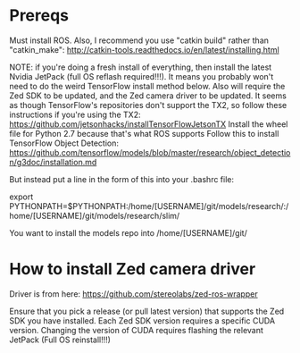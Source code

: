 # Prereqs
Must install ROS. Also, I recommend you use "catkin build" rather than "catkin_make": http://catkin-tools.readthedocs.io/en/latest/installing.html

NOTE: if you're doing a fresh install of everything, then install the latest Nvidia JetPack (full OS reflash required!!!). It means you probably won't need to do the weird TensorFlow install method below. Also will require the Zed SDK to be updated, and the Zed camera driver to be updated.
It seems as though TensorFlow's repositories don't support the TX2, so follow these instructions if you're using the TX2: https://github.com/jetsonhacks/installTensorFlowJetsonTX
Install the wheel file for Python 2.7 because that's what ROS supports
Follow this to install TensorFlow Object Detection: https://github.com/tensorflow/models/blob/master/research/object_detection/g3doc/installation.md

But instead put a line in the form of this into your .bashrc file:

export PYTHONPATH=$PYTHONPATH:/home/[USERNAME]/git/models/research/:/home/[USERNAME]/git/models/research/slim/


You want to install the models repo into /home/[USERNAME]/git/


# How to install Zed camera driver

Driver is from here: https://github.com/stereolabs/zed-ros-wrapper

Ensure that you pick a release (or pull latest version) that supports the Zed SDK you have installed. Each Zed SDK version requires a specific CUDA version. Changing the version of CUDA requires flashing the relevant JetPack (Full OS reinstall!!!)
